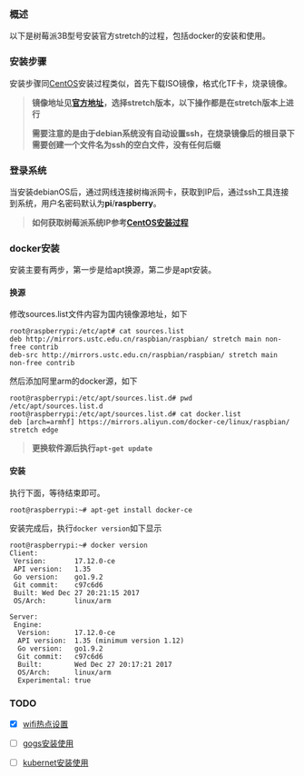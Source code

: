 ### 概述

以下是树莓派3B型号安装官方stretch的过程，包括docker的安装和使用。

### 安装步骤

安装步骤同[CentOS](https://github.com/itrackbird/raspbian/tree/master/centOS)安装过程类似，首先下载ISO镜像，格式化TF卡，烧录镜像。

> **镜像地址见[官方地址](http://downloads.raspberrypi.org/raspbian/images)，选择stretch版本，以下操作都是在stretch版本上进行**
>
> **需要注意的是由于debian系统没有自动设置ssh，在烧录镜像后的根目录下需要创建一个文件名为ssh的空白文件，没有任何后缀**

### 登录系统

当安装debianOS后，通过网线连接树梅派网卡，获取到IP后，通过ssh工具连接到系统，用户名密码默认为**pi**/**raspberry**。

> **如何获取树莓派系统IP参考[CentOS安装过程](https://github.com/itrackbird/raspbian/tree/master/centOS)**

### docker安装

安装主要有两步，第一步是给apt换源，第二步是apt安装。

#### 换源

修改sources.list文件内容为国内镜像源地址，如下

```
root@raspberrypi:/etc/apt# cat sources.list
deb http://mirrors.ustc.edu.cn/raspbian/raspbian/ stretch main non-free contrib
deb-src http://mirrors.ustc.edu.cn/raspbian/raspbian/ stretch main non-free contrib
```

然后添加阿里arm的docker源，如下

```she
root@raspberrypi:/etc/apt/sources.list.d# pwd
/etc/apt/sources.list.d
root@raspberrypi:/etc/apt/sources.list.d# cat docker.list
deb [arch=armhf] https://mirrors.aliyun.com/docker-ce/linux/raspbian/ stretch edge
```

> **更换软件源后执行`apt-get update`**

#### 安装

执行下面，等待结束即可。

```she
root@raspberrypi:~# apt-get install docker-ce
```

安装完成后，执行`docker version`如下显示

```she
root@raspberrypi:~# docker version
Client:
 Version:       17.12.0-ce
 API version:   1.35
 Go version:    go1.9.2
 Git commit:    c97c6d6
 Built: Wed Dec 27 20:21:15 2017
 OS/Arch:       linux/arm

Server:
 Engine:
  Version:      17.12.0-ce
  API version:  1.35 (minimum version 1.12)
  Go version:   go1.9.2
  Git commit:   c97c6d6
  Built:        Wed Dec 27 20:17:21 2017
  OS/Arch:      linux/arm
  Experimental: true
```

### TODO

- [x] [wifi热点设置](https://github.com/itrackbird/raspbian/tree/master/debian/wifi.md)


- [ ] [gogs安装使用](https://github.com/itrackbird/raspbian/tree/master/debian/gogs.md)
- [ ] [kubernet安装使用](https://github.com/itrackbird/raspbian/tree/master/debian/kubernet.md)

